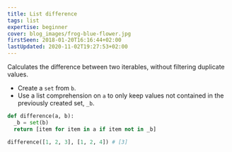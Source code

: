 ```yaml
---
title: List difference
tags: list
expertise: beginner
cover: blog_images/frog-blue-flower.jpg
firstSeen: 2018-01-20T16:16:44+02:00
lastUpdated: 2020-11-02T19:27:53+02:00
---
```


Calculates the difference between two iterables, without filtering duplicate values.

- Create a `set` from `b`.
- Use a list comprehension on `a` to only keep values not contained in the previously created set, `_b`.

```py
def difference(a, b):
  _b = set(b)
  return [item for item in a if item not in _b]
```

```py
difference([1, 2, 3], [1, 2, 4]) # [3]
```
